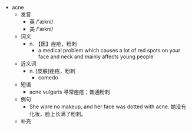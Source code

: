 - acne
  - 发音
    - 英 /'ækni/
    - 美 /'ækni/
  - 词义
    - n. 【医】痤疮，粉刺
      - a medical problem which causes a lot of red spots on your face and neck and mainly affects young people
  - 近义词
    - n. [皮肤]痤疮，粉刺
      - comedo
  - 短语
    - acne vulgaris 寻常痤疮；普通粉刺
  - 例句
    - She wore no makeup, and her face was dotted with acne. 她没有化妆，脸上长满了粉刺。
  - 补充